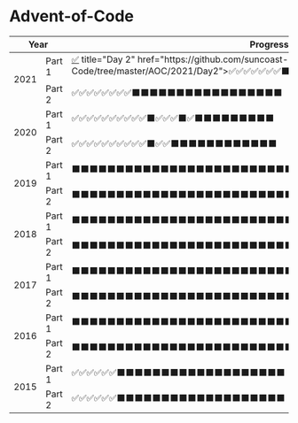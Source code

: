 # Advent-of-Code
<table>
    <thead>
        <tr>
            <th rowspan="2" colspan="2">Year</th>
            <th colspan="2">Progress</th>
            <th>Stars</th>
        </tr>
    </thead>
    <tbody>
        <tr>
            <td rowspan="2">2021</td>
            <td>Part 1</td>
            <td><a title="Day 1" href="https://github.com/suncoast-software/Advent-of-Code/tree/master/AOC/2021/Day1">✅</a>
            title="Day 2" href="https://github.com/suncoast-software/Advent-of-Code/tree/master/AOC/2021/Day2">✅</a>✅✅✅✅✅✅⬛⬛⬛⬛⬛⬛⬛⬛⬛⬛⬛⬛⬛⬛⬛⬛⬛</td>
            <td>7/25</td>
            <td rowspan="2" align="center">14/50<br />✨</td>
        </tr>
        <tr>
            <td>Part 2</td>
            <td>✅✅✅✅✅✅✅✅⬛⬛⬛⬛⬛⬛⬛⬛⬛⬛⬛⬛⬛⬛⬛⬛⬛</td>
            <td>7/25</td>
        </tr>
        <tr>
            <td rowspan="2">2020</td>
            <td>Part 1</td>
            <td>✅✅✅✅✅✅✅✅✅✅⬛✅✅✅⬛✅⬛⬛⬛⬛⬛⬛⬛⬛⬛</td>
            <td>14/25</td>
            <td rowspan="2" align="center">26/50<br />✨</td>
        </tr>
        <tr>
            <td>Part 2</td>
            <td>✅✅✅✅✅✅✅✅✅✅⬛✅✅⬛⬛⬛⬛⬛⬛⬛⬛⬛⬛⬛⬛</td>
            <td>12/25</td>
        </tr>
        <tr>
            <td rowspan="2">2019</td>
            <td>Part 1</td>
            <td>⬛⬛⬛⬛⬛⬛⬛⬛⬛⬛⬛⬛⬛⬛⬛⬛⬛⬛⬛⬛⬛⬛⬛⬛⬛</td>
            <td>0/25</td>
            <td rowspan="2" align="center">0/50<br />✨</td>
        </tr>
        <tr>
            <td>Part 2</td>
            <td>⬛⬛⬛⬛⬛⬛⬛⬛⬛⬛⬛⬛⬛⬛⬛⬛⬛⬛⬛⬛⬛⬛⬛⬛⬛</td>
            <td>0/25</td>
        </tr>
        <tr>
            <td rowspan="2">2018</td>
            <td>Part 1</td>
            <td>⬛⬛⬛⬛⬛⬛⬛⬛⬛⬛⬛⬛⬛⬛⬛⬛⬛⬛⬛⬛⬛⬛⬛⬛⬛</td>
            <td>0/25</td>
            <td rowspan="2" align="center">0/50<br />✨</td>
        </tr>
        <tr>
            <td>Part 2</td>
            <td>⬛⬛⬛⬛⬛⬛⬛⬛⬛⬛⬛⬛⬛⬛⬛⬛⬛⬛⬛⬛⬛⬛⬛⬛⬛</td>
            <td>0/25</td>
        </tr>
        <tr>
            <td rowspan="2">2017</td>
            <td>Part 1</td>
            <td>⬛⬛⬛⬛⬛⬛⬛⬛⬛⬛⬛⬛⬛⬛⬛⬛⬛⬛⬛⬛⬛⬛⬛⬛⬛</td>
            <td>0/25</td>
            <td rowspan="2" align="center">0/50<br />✨</td>
        </tr>
        <tr>
            <td>Part 2</td>
            <td>⬛⬛⬛⬛⬛⬛⬛⬛⬛⬛⬛⬛⬛⬛⬛⬛⬛⬛⬛⬛⬛⬛⬛⬛⬛</td>
            <td>0/25</td>
        </tr>
        <tr>
            <td rowspan="2">2016</td>
            <td>Part 1</td>
            <td>⬛⬛⬛⬛⬛⬛⬛⬛⬛⬛⬛⬛⬛⬛⬛⬛⬛⬛⬛⬛⬛⬛⬛⬛⬛</td>
            <td>0/25</td>
            <td rowspan="2" align="center">0/50<br />✨</td>
        </tr>
        <tr>
            <td>Part 2</td>
            <td>⬛⬛⬛⬛⬛⬛⬛⬛⬛⬛⬛⬛⬛⬛⬛⬛⬛⬛⬛⬛⬛⬛⬛⬛⬛</td>
            <td>0/25</td>
        </tr>
        <tr>
            <td rowspan="2">2015</td>
            <td>Part 1</td>
            <td>✅✅✅✅✅✅⬛⬛⬛⬛⬛⬛⬛⬛⬛⬛⬛⬛⬛⬛⬛⬛⬛⬛⬛</td>
            <td>6/25</td>
            <td rowspan="2" align="center">12/50<br />✨</td>
        </tr>
        <tr>
            <td>Part 2</td>
            <td>✅✅✅✅✅✅⬛⬛⬛⬛⬛⬛⬛⬛⬛⬛⬛⬛⬛⬛⬛⬛⬛⬛⬛</td>
            <td>6/25</td>
        </tr>
    </tbody>
</table>
